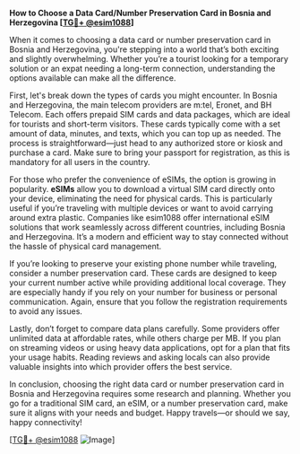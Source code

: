 **How to Choose a Data Card/Number Preservation Card in Bosnia and Herzegovina [[TG💪+ @esim1088](https://t.me/s/esim1088)]**

When it comes to choosing a data card or number preservation card in Bosnia and Herzegovina, you're stepping into a world that’s both exciting and slightly overwhelming. Whether you’re a tourist looking for a temporary solution or an expat needing a long-term connection, understanding the options available can make all the difference.

First, let's break down the types of cards you might encounter. In Bosnia and Herzegovina, the main telecom providers are m:tel, Eronet, and BH Telecom. Each offers prepaid SIM cards and data packages, which are ideal for tourists and short-term visitors. These cards typically come with a set amount of data, minutes, and texts, which you can top up as needed. The process is straightforward—just head to any authorized store or kiosk and purchase a card. Make sure to bring your passport for registration, as this is mandatory for all users in the country.

For those who prefer the convenience of eSIMs, the option is growing in popularity. **eSIMs** allow you to download a virtual SIM card directly onto your device, eliminating the need for physical cards. This is particularly useful if you’re traveling with multiple devices or want to avoid carrying around extra plastic. Companies like esim1088 offer international eSIM solutions that work seamlessly across different countries, including Bosnia and Herzegovina. It’s a modern and efficient way to stay connected without the hassle of physical card management.

If you’re looking to preserve your existing phone number while traveling, consider a number preservation card. These cards are designed to keep your current number active while providing additional local coverage. They are especially handy if you rely on your number for business or personal communication. Again, ensure that you follow the registration requirements to avoid any issues.

Lastly, don’t forget to compare data plans carefully. Some providers offer unlimited data at affordable rates, while others charge per MB. If you plan on streaming videos or using heavy data applications, opt for a plan that fits your usage habits. Reading reviews and asking locals can also provide valuable insights into which provider offers the best service.

In conclusion, choosing the right data card or number preservation card in Bosnia and Herzegovina requires some research and planning. Whether you go for a traditional SIM card, an eSIM, or a number preservation card, make sure it aligns with your needs and budget. Happy travels—or should we say, happy connectivity! 

[[TG💪+ @esim1088](https://t.me/s/esim1088) ![Image](https://i.postimg.cc/Y0z9fWf4/image.png)]